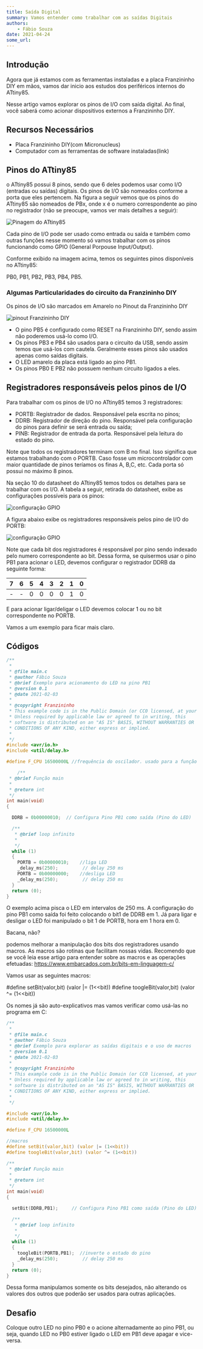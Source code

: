 ```yaml
---
title: Saída Digital
summary: Vamos entender como trabalhar com as saídas Digitais
authors:
    - Fábio Souza
date: 2021-04-24
some_url:
---
```


## Introdução

Agora que já estamos com as ferramentas instaladas e a placa Franzininho DIY em mãos, vamos dar inicio aos estudos dos periféricos internos do ATtiny85.

Nesse artigo vamos explorar os pinos de I/O com saída digital. Ao final, você saberá como acionar dispositivos externos a Franzininho DIY.


## Recursos Necessários
- Placa Franzininho DIY(com Micronucleus)
- Computador com as ferramentas de software instaladas(link)


## Pinos do ATtiny85

o ATtiny85 possui 8 pinos, sendo que 6 deles podemos usar como I/O (entradas ou saídas) digitais. Os pinos de I/O são nomeados conforme a porta que eles pertencem. Na figura a seguir vemos que os pinos do ATtiny85 são nomeados de PBx, onde x é o numero correspondente ao pino no registrador (não se preocupe, vamos ver mais detalhes a seguir):

![Pinagem do ATtiny85](img/0x02/pinagem-attiny85.png)

Cada pino de I/O pode ser usado como entrada ou saída e também como outras funções nesse momento só vamos trabalhar com os pinos funcionando como GPIO (General Porpouse Input/Output).

Conforme exibido na imagem acima, temos os seguintes pinos disponíveis no ATtiny85:

PB0, PB1, PB2, PB3, PB4, PB5.

### Algumas Particularidades do circuito da Franzininho DIY

Os pinos de I/O são marcados em Amarelo no Pinout da Franzininho DIY

![pinout Franzininho DIY](img/0x00/Pinagem-Franzininho-DIY-V2RV2.png)

- O pino PB5 é configurado como RESET na Franzininho DIY, sendo assim não poderemos usá-lo como I/O.
- Os pinos PB3 e PB4 são usados para o circuito da USB, sendo assim temos que usá-los com cautela. Geralmente esses pinos são usados apenas como saídas digitais.
- O LED amarelo da placa está ligado ao pino PB1.
- Os pinos PB0 E PB2 não possuem nenhum circuito ligados a eles.



## Registradores responsáveis pelos pinos de I/O

Para trabalhar com os pinos de I/O no ATtiny85 temos 3 registradores:
- PORTB: Registrador de dados. Responsável pela escrita no pinos;
- DDRB: Registrador de direção do pino. Responsável pela configuração do pinos para definir se será entrada ou saída;
- PINB: Registrador de entrada da porta. Responsável pela leitura do estado do pino.


Note que todos os registradores terminam com B no final. Isso significa que estamos trabalhando com o PORTB. Caso fosse um microcontrolador com maior quantidade de pinos teríamos os finas A, B,C, etc. Cada porta só possui no máximo 8 pinos.

Na seção 10 do datasheet do ATtiny85 temos todos os detalhes para se trabalhar com os I/O. A tabela a seguir, retirada do datasheet, exibe as configurações possíveis para os pinos:


![configuração GPIO](img/0x02/config-gpio.png)

A figura abaixo exibe os registradores responsáveis pelos pino de I/O do PORTB:

![configuração GPIO](img/0x02/registradores-port-B.png)

Note que cada bit dos registradores é responsável por pino sendo indexado pelo numero correspondente ao bit. Dessa forma, se quisermos usar o pino PB1 para acionar o LED, devemos configurar o registrador DDRB da seguinte forma:

| 7  | 6 | 5 | 4 | 3 | 2 | 1 | 0 |
|----|---|---|---|---|---|---|---|
| -  | - | 0 | 0 | 0 | 0 | 1 | 0 |

E para acionar ligar/deligar o LED devemos colocar 1 ou no bit correspondente no PORTB.

Vamos a um exemplo para ficar mais claro.

## Códigos

``` c
/**
 *
 * @file main.c
 * @author Fábio Souza
 * @brief Exemplo para acionamento do LED na pino PB1
 * @version 0.1
 * @date 2021-02-03
 *
 * @copyright Franzininho
 * This example code is in the Public Domain (or CC0 licensed, at your option.)
 * Unless required by applicable law or agreed to in writing, this
 * software is distributed on an "AS IS" BASIS, WITHOUT WARRANTIES OR
 * CONDITIONS OF ANY KIND, either express or implied.
 *
 */
#include <avr/io.h>
#include <util/delay.h>

#define F_CPU 16500000L //frequência do oscilador. usado para a função de delay

 	/**
 * @brief Função main
 *
 * @return int
 */
int main(void)
{

  DDRB = 0b00000010;  // Configura Pino PB1 como saída (Pino do LED)

  /**
   * @brief loop infinito
   *
   */
  while (1)
  {
    PORTB = 0b00000010;    //liga LED
    _delay_ms(250);      	// delay 250 ms
    PORTB = 0b00000000;    //desliga LED
    _delay_ms(250);      	// delay 250 ms
  }                                                
  return (0);                           
}
```

O exemplo acima pisca o LED em intervalos de 250 ms. A configuração do pino PB1 como saída foi feito colocando o bit1 de DDRB em 1. Já para ligar e desligar o LED foi manipulado o bit 1 de PORTB, hora em 1 hora em 0.

Bacana, não?

podemos melhorar a manipulação dos bits dos registradores usando macros. As macros são rotinas que facilitam nossas vidas. Recomendo que se você leia esse artigo para entender sobre as macros e as operações efetuadas: https://www.embarcados.com.br/bits-em-linguagem-c/

Vamos usar as seguintes macros:

#define setBit(valor,bit) (valor |= (1<<bit))
#define toogleBit(valor,bit) (valor ^= (1<<bit))

Os nomes já são auto-explicativos mas vamos verificar como usá-las no programa em C:

``` c
/**
 *
 * @file main.c
 * @author Fábio Souza
 * @brief Exemplo para explorar as saídas digitais e o uso de macros
 * @version 0.1
 * @date 2021-02-03
 *
 * @copyright Franzininho
 * This example code is in the Public Domain (or CC0 licensed, at your option.)
 * Unless required by applicable law or agreed to in writing, this
 * software is distributed on an "AS IS" BASIS, WITHOUT WARRANTIES OR
 * CONDITIONS OF ANY KIND, either express or implied.
 *
 */

#include <avr/io.h>
#include <util/delay.h>

#define F_CPU 16500000L

//macros 	
#define setBit(valor,bit) (valor |= (1<<bit))
#define toogleBit(valor,bit) (valor ^= (1<<bit))

/**
 * @brief Função main
 *
 * @return int
 */
int main(void)
{

  setBit(DDRB,PB1); 	// Configura Pino PB1 como saída (Pino do LED)

  /**
   * @brief loop infinito
   *
   */
  while (1)
  {
    toogleBit(PORTB,PB1);  //inverte o estado do pino
    _delay_ms(250);      	// delay 250 ms
  }                                                
  return (0);                           
}
```

Dessa forma manipulamos somente os bits desejados, não alterando os valores dos outros que poderão ser usados para outras aplicações.


## Desafio

Coloque outro LED no pino PB0 e o acione alternadamente ao pino PB1, ou seja, quando LED no PB0 estiver ligado o LED em PB1 deve apagar e vice-versa.
